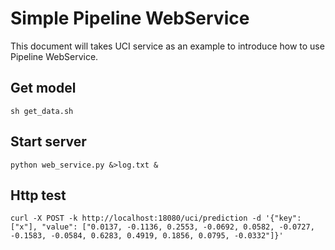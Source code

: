 # Simple Pipeline WebService

This document will takes UCI service as an example to introduce how to use Pipeline WebService.

## Get model
```
sh get_data.sh
```

## Start server

```
python web_service.py &>log.txt &
```

## Http test
```
curl -X POST -k http://localhost:18080/uci/prediction -d '{"key": ["x"], "value": ["0.0137, -0.1136, 0.2553, -0.0692, 0.0582, -0.0727, -0.1583, -0.0584, 0.6283, 0.4919, 0.1856, 0.0795, -0.0332"]}'
```
